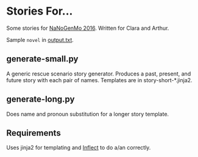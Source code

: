 # Stories For...

Some stories for [NaNoGenMo 2016](https://github.com/NaNoGenMo/2016). Written for Clara and Arthur.

Sample `novel` in [output.txt](https://github.com/jeffk/stories-for/blob/master/output.txt).

## generate-small.py

A generic rescue scenario story generator. Produces a past, present, and future story with each pair of names. Templates are in story-short-*.jinja2.

## generate-long.py

Does name and pronoun substitution for a longer story template.

## Requirements

Uses jinja2 for templating and [Inflect](https://github.com/pwdyson/inflect.py) to do a/an correctly.
